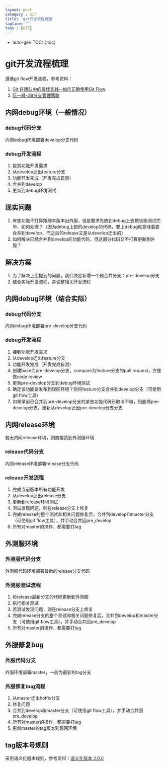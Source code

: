 ```yaml
---
layout: post
category : GIT
title: 'git开发流程梳理'
tagline: ""
tags : [GIT]
---
```

* auto-gen TOC:
{:toc}

# git开发流程梳理
遵循git flow开发流程，参考资料：     

1. [Git 在团队中的最佳实践--如何正确使用Git Flow](http://www.cnblogs.com/cnblogsfans/p/5075073.html)   
2. [阮一峰-Git分支管理策略](http://www.ruanyifeng.com/blog/2012/07/git.html)

## 内网debug环境（一般情况）
### debug代码分支
内网debug环境部署develop分支代码 

### debug开发流程
1. 接到功能开发需求
2. 从develop迁出feature分支
3. 功能开发完成（开发完成自测）
4. 合并到develop
5. 更新到debug环境测试

## 现实问题
1. 有些功能不打算跟随本版本出外服，但是要求先放到debug上去把功能测试完毕，如何处理？（因为debug上跑的develop的代码，要上debug就意味着要合并到develop，而之后的release又是从develop迁出的）
2. 如何解决已经合并到develop的功能代码，但这部分代码又不打算更新到外服？

## 解决方案
1. 为了解决上面提到的问题，我们决定新增一个预合并分支：pre-develop分支
2. 结合实际开发流程，并调整相关开发流程


## 内网debug环境（结合实际）
### debug代码分支
内网debug环境部署pre-develop分支代码                                                                                                          

### debug开发流程
1. 接到功能开发需求
2. 从develop迁出feature分支
3. 功能开发完成（开发完成自测）
4. 创建base为pre-develop分支，compare为feature分支的pull request，方便做code review
5. 更新pre-develop分支到debug环境测试
6. 确定该功能要发布到现网环境？则将feature分支合并到develop分支（可使用git flow工具）
7. 如果早前已合并到pre-develop分支的某些功能代码已取消不做，则删除pre-develop分支，重新从develop迁出pre-develop分支分支


## 内网release环境
若无内网release环境，则直接跳到外测服环境
### release代码分支
内网release环境部署release分支代码
### release开发流程
1. 完成当前版本所有功能开发
2. 从develop迁出release分支
3. 更新到release环境测试
4. 测试发现问题，则在release分支上修复
5. 完成release的整个测试和相关问题修复后，合并到develop和master分支（可使用git flow工具），并手动合并回pre_develop
6. 所有对master的操作，都需要打tag

## 外测服环境
### 外测服代码分支
外测服代码环境部署最新的release分支代码
### 外测服测试流程
1. 将release最新分支的代码更新到外测服  
2. 执行相关测试  
3. 若测试发现问题，则在release分支上修复
4. 完成release分支的整个测试和相关问题修复后，合并到develop和master分支（可使用git flow工具），并手动合并回pre_develop
5. 所有对master的操作，都需要打tag


## 外服修复bug
### 外服代码分支
外服环境部署master，一般为最新的tag分支
### 外服修复bug流程
1. 从master迁出hotfix分支
2. 修复问题
3. 合并到develop和master分支（可使用git flow工具），并手动合并回pre_develop
4. 所有对master的操作，都需要打tag
5. 更新master的tag版本到现网环境

## tag版本号规则
采用语义化版本规则，参考资料：[语义化版本 2.0.0
](http://semver.org/lang/zh-CN/)
